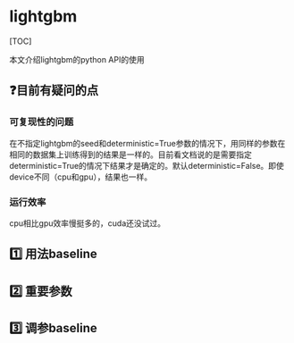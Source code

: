 # lightgbm

[TOC]

本文介绍lightgbm的python API的使用

## :question:目前有疑问的点

### 可复现性的问题

在不指定lightgbm的seed和deterministic=True参数的情况下，用同样的参数在相同的数据集上训练得到的结果是一样的。目前看文档说的是需要指定deterministic=True的情况下结果才是确定的。默认deterministic=False。即使device不同（cpu和gpu），结果也一样。

### 运行效率

cpu相比gpu效率慢挺多的，cuda还没试过。

## :one: 用法baseline

## :two: 重要参数

## :three: 调参baseline

